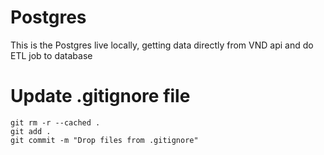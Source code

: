 # Postgres
This is the Postgres live locally, getting data directly from VND api and do ETL job to database

# Update .gitignore file
```git
git rm -r --cached .
git add .
git commit -m "Drop files from .gitignore"
```